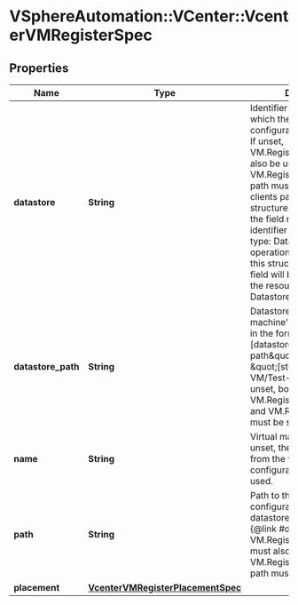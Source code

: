 # VSphereAutomation::VCenter::VcenterVMRegisterSpec

## Properties
Name | Type | Description | Notes
------------ | ------------- | ------------- | -------------
**datastore** | **String** | Identifier of the datastore on which the virtual machine&#39;s configuration state is stored. If unset, VM.RegisterSpec.path must also be unset and VM.RegisterSpec.datastore-path must be set. When clients pass a value of this structure as a parameter, the field must be an identifier for the resource type: Datastore. When operations return a value of this structure as a result, the field will be an identifier for the resource type: Datastore. | [optional] 
**datastore_path** | **String** | Datastore path for the virtual machine&#39;s configuration file in the format \&quot;[datastore name] path\&quot;. For example \&quot;[storage1] Test-VM/Test-VM.vmx\&quot;. If unset, both VM.RegisterSpec.datastore and VM.RegisterSpec.path must be set. | [optional] 
**name** | **String** | Virtual machine name. If unset, the display name from the virtual machine&#39;s configuration file will be used. | [optional] 
**path** | **String** | Path to the virtual machine&#39;s configuration file on the datastore corresponding to {@link #datastore). If unset, VM.RegisterSpec.datastore must also be unset and VM.RegisterSpec.datastore-path must be set. | [optional] 
**placement** | [**VcenterVMRegisterPlacementSpec**](VcenterVMRegisterPlacementSpec.md) |  | [optional] 


